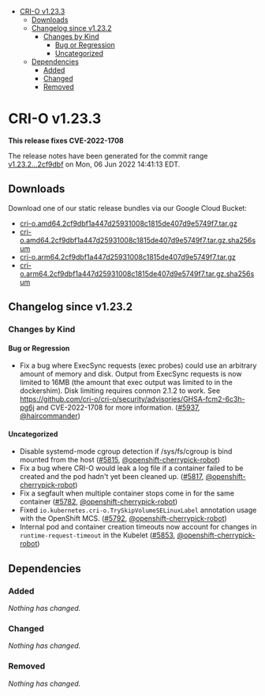 - [CRI-O v1.23.3](#cri-o-v1233)
  - [Downloads](#downloads)
  - [Changelog since v1.23.2](#changelog-since-v1232)
    - [Changes by Kind](#changes-by-kind)
      - [Bug or Regression](#bug-or-regression)
      - [Uncategorized](#uncategorized)
  - [Dependencies](#dependencies)
    - [Added](#added)
    - [Changed](#changed)
    - [Removed](#removed)

# CRI-O v1.23.3

**This release fixes CVE-2022-1708**

The release notes have been generated for the commit range
[v1.23.2...2cf9dbf](https://github.com/cri-o/cri-o/compare/v1.23.2...2cf9dbf1a447d25931008c1815de407d9e5749f7) on Mon, 06 Jun 2022 14:41:13 EDT.

## Downloads

Download one of our static release bundles via our Google Cloud Bucket:

- [cri-o.amd64.2cf9dbf1a447d25931008c1815de407d9e5749f7.tar.gz](https://storage.googleapis.com/cri-o/artifacts/cri-o.amd64.2cf9dbf1a447d25931008c1815de407d9e5749f7.tar.gz)
- [cri-o.amd64.2cf9dbf1a447d25931008c1815de407d9e5749f7.tar.gz.sha256sum](https://storage.googleapis.com/cri-o/artifacts/cri-o.amd64.2cf9dbf1a447d25931008c1815de407d9e5749f7.tar.gz.sha256sum)
- [cri-o.arm64.2cf9dbf1a447d25931008c1815de407d9e5749f7.tar.gz](https://storage.googleapis.com/cri-o/artifacts/cri-o.arm64.2cf9dbf1a447d25931008c1815de407d9e5749f7.tar.gz)
- [cri-o.arm64.2cf9dbf1a447d25931008c1815de407d9e5749f7.tar.gz.sha256sum](https://storage.googleapis.com/cri-o/artifacts/cri-o.arm64.2cf9dbf1a447d25931008c1815de407d9e5749f7.tar.gz.sha256sum)

## Changelog since v1.23.2

### Changes by Kind

#### Bug or Regression
 - Fix a bug where ExecSync requests (exec probes) could use an arbitrary amount of memory and disk. Output from ExecSync requests is now limited to 16MB (the amount that exec output was limited to in the dockershim). Disk limiting requires conmon 2.1.2 to work. See https://github.com/cri-o/cri-o/security/advisories/GHSA-fcm2-6c3h-pg6j and CVE-2022-1708 for more information. ([#5937](https://github.com/cri-o/cri-o/pull/5937), [@haircommander](https://github.com/haircommander))

#### Uncategorized
 - Disable systemd-mode cgroup detection if /sys/fs/cgroup is bind mounted from the host ([#5815](https://github.com/cri-o/cri-o/pull/5815), [@openshift-cherrypick-robot](https://github.com/openshift-cherrypick-robot))
 - Fix a bug where CRI-O would leak a log file if a container failed to be created and the pod hadn't yet been cleaned up. ([#5817](https://github.com/cri-o/cri-o/pull/5817), [@openshift-cherrypick-robot](https://github.com/openshift-cherrypick-robot))
 - Fix a segfault when multiple container stops come in for the same container ([#5782](https://github.com/cri-o/cri-o/pull/5782), [@openshift-cherrypick-robot](https://github.com/openshift-cherrypick-robot))
 - Fixed `io.kubernetes.cri-o.TrySkipVolumeSELinuxLabel` annotation usage with the OpenShift MCS. ([#5792](https://github.com/cri-o/cri-o/pull/5792), [@openshift-cherrypick-robot](https://github.com/openshift-cherrypick-robot))
 - Internal pod and container creation timeouts now account for changes in `runtime-request-timeout` in the Kubelet ([#5853](https://github.com/cri-o/cri-o/pull/5853), [@openshift-cherrypick-robot](https://github.com/openshift-cherrypick-robot))

## Dependencies

### Added
_Nothing has changed._

### Changed
_Nothing has changed._

### Removed
_Nothing has changed._
